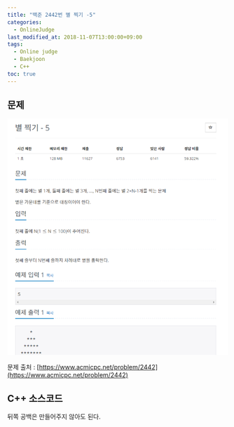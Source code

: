 ```yaml
---
title: "백준 2442번 별 찍기 -5"
categories: 
  - OnlineJudge
last_modified_at: 2018-11-07T13:00:00+09:00
tags: 
  - Online judge
  - Baekjoon
  - C++
toc: true
---
```


## 문제

![2442](https://github.com/lesslate/lesslate.github.io/blob/master/assets/img/OnlineJudge/2442.png?raw=true)

문제 출처 : [https://www.acmicpc.net/problem/2442](https://www.acmicpc.net/problem/2442)



## C++ 소스코드

<script src="https://gist.github.com/lesslate/bcbce19736a4ecdfe538c242f6892f93.js"></script> 

뒤쪽 공백은 만들어주지 않아도 된다.